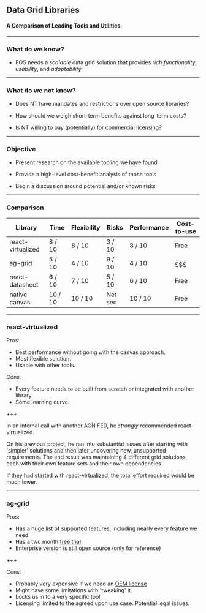## Data Grid Libraries
#### A Comparison of Leading Tools and Utilities

---

### What do we know?

* FOS needs a _scalable_ data grid solution that provides _rich functionality_, _usability_, and _adaptability_

---

### What do we not know?

* Does NT have mandates and restrictions over open source libraries?

* How should we weigh short-term benefits against long-term costs?

* Is NT willing to pay (potentially) for commercial licensing?

---

### Objective

* Present research on the available tooling we have found 

* Provide a high-level cost-benefit analysis of those tools

* Begin a discussion around potential and/or known risks

---

### Comparison 

| Library           | Time    | Flexibility | Risks      | Performance | Cost-to-use |
| ----------------- | ------- | ----------- | ---------- | ----------- | ----------- |
| react-virtualized |  8 / 10 |  8 / 10     |  3 / 10    |  8 / 10     | Free        |
| ag-grid           |  5 / 10 |  4 / 10     |  9 / 10    |  4 / 10     | $$$$$$$$$$$ |
| react-datasheet   |  6 / 10 |  7 / 10     |  5 / 10    |  6 / 10     | Free        |
| native canvas     | 10 / 10 | 10 / 10     |  Net sec   | 10 / 10     | Free        |

---

### react-virtualized

Pros: 
* Best performance without going with the canvas approach. 
* Most flexible solution. 
* Usable with other tools.

Cons: 
* Every feature needs to be built from scratch or integrated with another library.
* Some learning curve.

+++

In an internal call with another ACN FED, he _strongly_ recommended react-virtualized. 

On his previous project, he ran into substantial issues after starting with 'simpler' solutions and then later uncovering new, unsupported requirements. The end result was maintaining 4 different grid solutions, each with their own feature sets and their own dependencies. 

If they had started with react-virtualized, the total effort required would be much lower.

--- 

### ag-grid 

Pros:
* Has a huge list of supported features, including nearly every feature we need
* Has a two month [free trial](https://www.ag-grid.com/start-trial.php)
* Enterprise version is still open source (only for reference)

+++

Cons:

* Probably very expensive if we need an [OEM license](https://www.ag-grid.com/license-pricing)
* Might have some limitations with 'tweaking' it.
* Locks us in to a very specific tool
* Licensing limited to the agreed upon use case. Potential legal issues.
